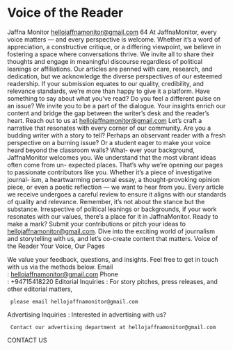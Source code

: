 # Voice of the Reader

Jaffna Monitor
hellojaffnamonitor@gmail.com
64
At JaffnaMonitor, every voice matters — and every perspective 
is welcome. Whether it’s a word of appreciation, a constructive 
critique, or a differing viewpoint, we believe in fostering a space 
where conversations thrive. We invite all to share their thoughts 
and engage in meaningful discourse regardless of political leanings 
or affiliations.
Our articles are penned with care, research, and dedication, but we 
acknowledge the diverse perspectives of our esteemed readership. 
If your submission equates to our quality, credibility, and relevance 
standards, we’re more than happy to give it a platform.
Have something to say about what you’ve read? Do you feel a 
different pulse on an issue? We invite you to be a part of the 
dialogue. Your insights enrich our content and bridge the gap 
between the writer’s desk and the reader’s heart.
Reach out to us at hellojaffnamonitor@gmail.com
Let’s craft a narrative that resonates with every corner of our 
community.
Are you a budding writer with a story to tell? Perhaps an observant 
reader with a fresh perspective on a burning issue? Or a student 
eager to make your voice heard beyond the classroom walls? What-
ever your background, JaffnaMonitor welcomes you.
We understand that the most vibrant ideas often come from un-
expected places. That’s why we’re opening our pages to passionate 
contributors like you. Whether it’s a piece of investigative journal-
ism, a heartwarming personal essay, a thought-provoking opinion 
piece, or even a poetic reflection — we want to hear from you.
Every article we receive undergoes a careful review to ensure it 
aligns with our standards of quality and relevance. Remember, it’s 
not about the stance but the substance. Irrespective of political 
leanings or backgrounds, if your work resonates with our values, 
there’s a place for it in JaffnaMonitor.
Ready to make a mark? Submit your contributions or pitch your 
ideas to hellojaffnamonitor@gmail.com. Dive into the exciting 
world of journalism and storytelling with us, and let’s co-create 
content that matters.
Voice of the Reader
Your Voice, Our Pages

We value your feedback, questions, and insights. Feel free to get in touch with us via the methods below.
Email	
:	 hellojaffnamonitor@gmail.com
Phone	
:	 +94715418220
Editorial Inquiries	
:	 For story pitches, press releases, and other editorial matters, 
	
	 please email hellojaffnamonitor@gmail.com
Advertising Inquiries	 :	 Interested in advertising with us? 
	
	 Contact our advertising department at hellojaffnamonitor@gmail.com
CONTACT US


